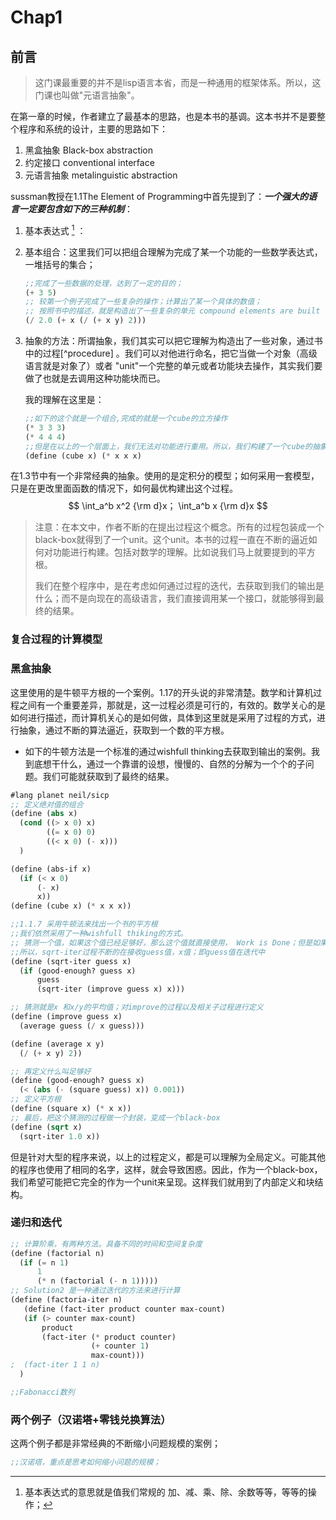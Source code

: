 # Chap1

##  前言

> 这门课最重要的并不是lisp语言本省，而是一种通用的框架体系。所以，这门课也叫做"元语言抽象"。

在第一章的时候，作者建立了最基本的思路，也是本书的基调。这本书并不是要整个程序和系统的设计，主要的思路如下：

1. 黑盒抽象	  Black-box abstraction
2. 约定接口      conventional interface
3. 元语言抽象  metalinguistic abstraction

  sussman教授在1.1The Element of Programming中首先提到了：***一个强大的语言一定要包含如下的三种机制***：

1. 基本表达式 [^ ①] ：

   [^①]:基本表达式的意思就是值我们常规的 加、减、乘、除、余数等等，等等的操作；

2. 基本组合：这里我们可以把组合理解为完成了某一个功能的一些数学表达式，一堆括号的集合；

   ```lisp
   ;;完成了一些数据的处理，达到了一定的目的；
   (+ 3 5)
   ;; 较第一个例子完成了一些复杂的操作；计算出了某一个具体的数值；
   ;; 按照书中的描述，就是构造出了一些复杂的单元 compound elements are built fro simpler ones.
   (/ 2.0 (+ x (/ (+ x y) 2)))
   ```

3. 抽象的方法：所谓抽象，我们其实可以把它理解为构造出了一些对象，通过书中的过程[^procedure] 。我们可以对他进行命名，把它当做一个对象（高级语言就是对象了）或者  "unit"一个完整的单元或者功能块去操作，其实我们要做了也就是去调用这种功能块而已。

   我的理解在这里是：

   ```lisp
   ;;如下的这个就是一个组合,完成的就是一个cube的立方操作
   (* 3 3 3)
   (* 4 4 4)
   ;;但是在以上的一个层面上，我们无法对功能进行重用。所以，我们构建了一个cube的抽象
   (define (cube x) (* x x x)
   ```



​     在1.3节中有一个非常经典的抽象。使用的是定积分的模型；如何采用一套模型，只是在更改里面函数的情况下，如何最优构建出这个过程。
$$
\int_a^b x^2 {\rm d}x； \int_a^b x {\rm d}x
$$

> 注意：在本文中，作者不断的在提出过程这个概念。所有的过程包装成一个black-box就得到了一个unit。这个unit。本书的过程一直在不断的逼近如何对功能进行构建。包括对数学的理解。比如说我们马上就要提到的平方根。
>
> 我们在整个程序中，是在考虑如何通过过程的迭代，去获取到我们的输出是什么；而不是向现在的高级语言，我们直接调用某一个接口，就能够得到最终的结果。

### 复合过程的计算模型



### 黑盒抽象

这里使用的是牛顿平方根的一个案例。1.17的开头说的非常清楚。数学和计算机过程之间有一个重要差异，那就是，这一过程必须是可行的，有效的。数学关心的是如何进行描述，而计算机关心的是如何做，具体到这里就是采用了过程的方式，进行抽象，通过不断的算法逼近，获取到一个数的平方根。

* 如下的牛顿方法是一个标准的通过wishfull thinking去获取到输出的案例。我到底想干什么，通过一个靠谱的设想，慢慢的、自然的分解为一个个的子问题。我们可能就获取到了最终的结果。

```lisp
#lang planet neil/sicp
;; 定义绝对值的组合
(define (abs x)
  (cond ((> x 0) x)
        ((= x 0) 0)
        ((< x 0) (- x)))
  )

(define (abs-if x)
  (if (< x 0)
      (- x)
      x))
(define (cube x) (* x x x))

;;1.1.7 采用牛顿法来找出一个书的平方根
;;我们依然采用了一种wishfull thiking的方式。
;; 猜测一个值，如果这个值已经足够好，那么这个值就直接使用， Work is Done；但是如果这个值不够精确，就不断的improve；
;;所以，sqrt-iter过程不断的在接收guess值，x值；即guess值在迭代中
(define (sqrt-iter guess x)
  (if (good-enough? guess x)   
      guess
      (sqrt-iter (improve guess x) x)))

;; 猜测就是x 和x/y的平均值；对improve的过程以及相关子过程进行定义
(define (improve guess x)
  (average guess (/ x guess)))

(define (average x y)
  (/ (+ x y) 2))

;; 再定义什么叫足够好
(define (good-enough? guess x)
  (< (abs (- (square guess) x)) 0.001))
;; 定义平方根
(define (square x) (* x x))
;; 最后，把这个猜测的过程做一个封装，变成一个black-box
(define (sqrt x)
  (sqrt-iter 1.0 x))
```

但是针对大型的程序来说，以上的过程定义，都是可以理解为全局定义。可能其他的程序也使用了相同的名字，这样，就会导致困惑。因此，作为一个black-box，我们希望可能把它完全的作为一个unit来呈现。这样我们就用到了内部定义和块结构。

### 递归和迭代

```lisp
;; 计算阶乘，有两种方法。具备不同的时间和空间复杂度
(define (factorial n)
  (if (= n 1)
      1
      (* n (factorial (- n 1)))))
;; Solution2 是一种通过迭代的方法来进行计算
(define (factoria-iter n)
   (define (fact-iter product counter max-count)
   (if (> counter max-count)
       product
       (fact-iter (* product counter)
                  (+ counter 1)
                  max-count)))
;  (fact-iter 1 1 n)
  )
```



```lisp
;;Fabonacci数列

```

### 两个例子（汉诺塔+零钱兑换算法）
 这两个例子都是非常经典的不断缩小问题规模的案例；
 ```lisp
 ;;汉诺塔，重点是思考如何缩小问题的规模；
 
 ```
